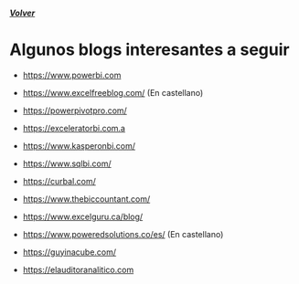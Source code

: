 ##### [Volver](/Curso-de-Herramientas-analiticas-para-auditoria-I/pages/Indice_curso.html)
<script src="https://kit.fontawesome.com/065728df02.js" crossorigin="anonymous"></script>

# Algunos blogs interesantes a seguir
 
* <https://www.powerbi.com>
* <https://www.excelfreeblog.com/> (En castellano)
* <https://powerpivotpro.com/>
* <https://exceleratorbi.com.a>
* <https://www.kasperonbi.com/>
* <https://www.sqlbi.com/>
* <https://curbal.com/>
* <https://www.thebiccountant.com/>
* <https://www.excelguru.ca/blog/>
* <https://www.poweredsolutions.co/es/> (En castellano)
* <https://guyinacube.com/>





* <https://elauditoranalitico.com>

